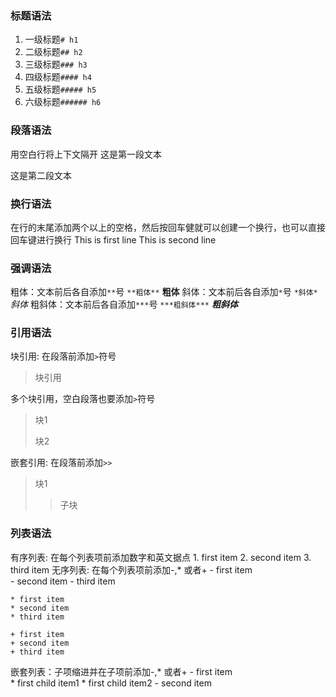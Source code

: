 ### 标题语法
1. 一级标题``# h1``
2. 二级标题``## h2``
3. 三级标题``### h3``
4. 四级标题``#### h4``
5. 五级标题``##### h5``
6. 六级标题``###### h6``
### 段落语法
用空白行将上下文隔开
这是第一段文本

这是第二段文本
### 换行语法
在行的末尾添加两个以上的空格，然后按回车健就可以创建一个换行，也可以直接回车键进行换行
This is first line
This is second line
### 强调语法
粗体：文本前后各自添加``**``号
``**粗体**``  **粗体**
斜体：文本前后各自添加`*`号 
``*斜体*`` *斜体*
粗斜体：文本前后各自添加``***``号
``***粗斜体***`` ***粗斜体***
### 引用语法
块引用: 在段落前添加``>``符号
>块引用

多个块引用，空白段落也要添加``>``符号
>块1
> 
>块2

嵌套引用: 在段落前添加``>>``
>块1
>>子块

### 列表语法
有序列表: 在每个列表项前添加数字和英文据点
	1. first item
	2. second item
	3. third item
无序列表: 在每个列表项前添加-,* 或者+
	- first item           
	- second item
	- third item 

	* first item
	* second item
	* third item

	+ first item
	+ second item
	+ third item
	
嵌套列表：子项缩进并在子项前添加-,* 或者+
	- first item           
		* first child item1
		* first child item2
	- second item
	





